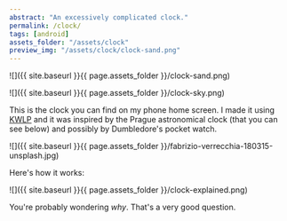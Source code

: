 ```yaml
---
abstract: "An excessively complicated clock."
permalink: /clock/
tags: [android]
assets_folder: "/assets/clock"
preview_img: "/assets/clock/clock-sand.png"
---
```


![]({{ site.baseurl }}{{ page.assets_folder }}/clock-sand.png)

![]({{ site.baseurl }}{{ page.assets_folder }}/clock-sky.png)

This is the clock you can find on my phone home screen. I made it using [KWLP](https://play.google.com/store/apps/details?id=org.kustom.wallpaper&hl=en_GB) and it was inspired by the Prague astronomical clock (that you can see below) and possibly by Dumbledore's pocket watch.

![]({{ site.baseurl }}{{ page.assets_folder }}/fabrizio-verrecchia-180315-unsplash.jpg)

Here's how it works:

![]({{ site.baseurl }}{{ page.assets_folder }}/clock-explained.png)

You're probably wondering *why*. That's a very good question.
